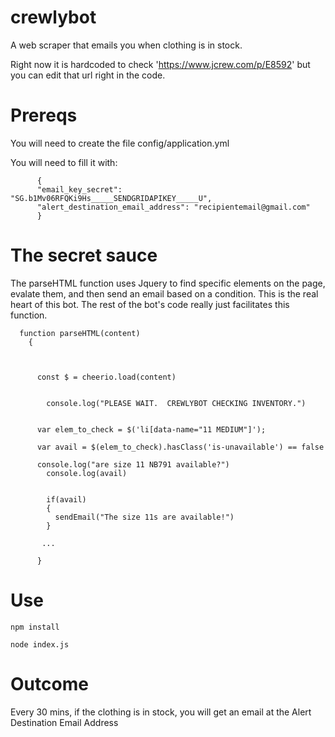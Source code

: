 # crewlybot
A web scraper that emails you when clothing is in stock.

Right now it is hardcoded to check 'https://www.jcrew.com/p/E8592' but you can edit that url right in the code.  

# Prereqs 

  You will need to create the file config/application.yml 
  
  You will need to fill it with:
  

          {
          "email_key_secret": "SG.b1Mv06RFQKi9Hs_____SENDGRIDAPIKEY_____U",
          "alert_destination_email_address": "recipientemail@gmail.com"
          }
          
          
 #  The secret sauce 
  
  The parseHTML function uses Jquery to find specific elements on the page, evalate them, and then send an email based on a condition.  This is the real heart of this bot.  The rest of the bot's code really just facilitates this function.  

      function parseHTML(content)
        {



          const $ = cheerio.load(content)


            console.log("PLEASE WAIT.  CREWLYBOT CHECKING INVENTORY.")


          var elem_to_check = $('li[data-name="11 MEDIUM"]');

          var avail = $(elem_to_check).hasClass('is-unavailable') == false

          console.log("are size 11 NB791 available?")
            console.log(avail)


            if(avail)
            {
              sendEmail("The size 11s are available!")
            }

           ...

          }

# Use

    npm install

    node index.js 
    
    
    
# Outcome

Every 30 mins, if the clothing is in stock, you will get an email at the Alert Destination Email Address 
